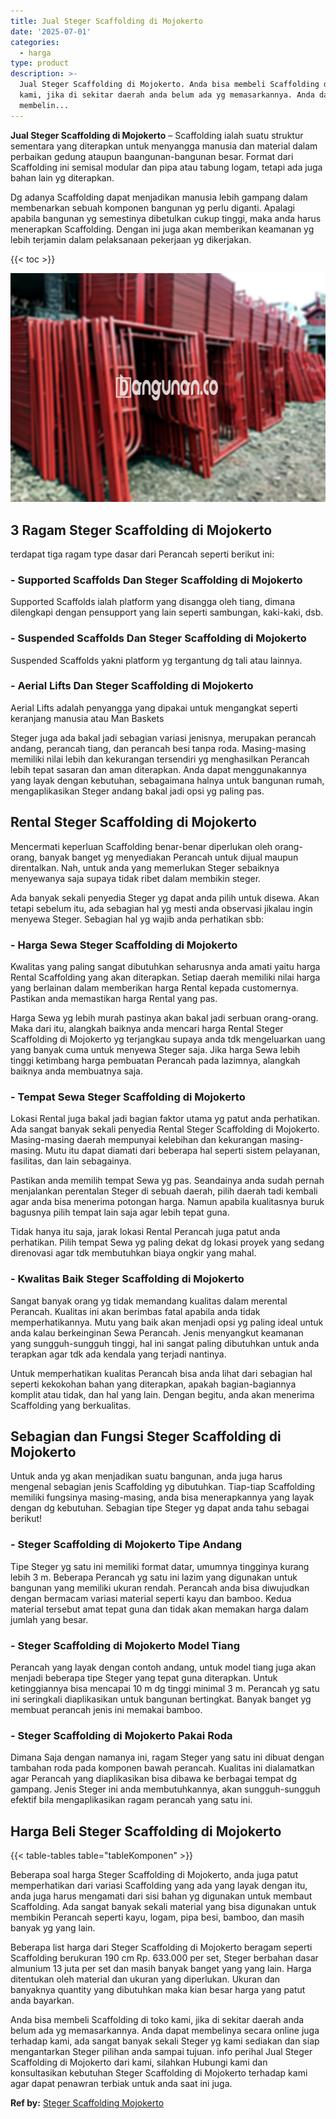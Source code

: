 ```yaml
---
title: Jual Steger Scaffolding di Mojokerto
date: '2025-07-01'
categories:
  - harga
type: product
description: >-
  Jual Steger Scaffolding di Mojokerto. Anda bisa membeli Scaffolding di toko
  kami, jika di sekitar daerah anda belum ada yg memasarkannya. Anda dapat
  membelin...
---
```


**Jual Steger Scaffolding di Mojokerto** – Scaffolding ialah suatu struktur sementara yang diterapkan untuk menyangga manusia dan material dalam perbaikan gedung ataupun baangunan-bangunan besar. Format dari Scaffolding ini semisal modular dan pipa atau tabung logam, tetapi ada juga bahan lain yg diterapkan.

Dg adanya Scaffolding dapat menjadikan manusia lebih gampang dalam membenarkan sebuah komponen bangunan yg perlu diganti. Apalagi apabila bangunan yg semestinya dibetulkan cukup tinggi, maka anda harus menerapkan Scaffolding. Dengan ini juga akan memberikan keamanan yg lebih terjamin dalam pelaksanaan pekerjaan yg dikerjakan.

{{< toc >}}

![Jual Steger Scaffolding di Mojokerto](/images/sewa-scaffolding-steger-08.png)

## 3 Ragam Steger Scaffolding di Mojokerto

terdapat tiga ragam type dasar dari Perancah seperti berikut ini:

### \- Supported Scaffolds Dan Steger Scaffolding di Mojokerto

Supported Scaffolds ialah platform yang disangga oleh tiang, dimana dilengkapi dengan pensupport yang lain seperti sambungan, kaki-kaki, dsb.

### \- Suspended Scaffolds Dan Steger Scaffolding di Mojokerto

Suspended Scaffolds yakni platform yg tergantung dg tali atau lainnya.

### \- Aerial Lifts Dan Steger Scaffolding di Mojokerto

Aerial Lifts adalah penyangga yang dipakai untuk mengangkat seperti keranjang manusia atau Man Baskets

Steger juga ada bakal jadi sebagian variasi jenisnya, merupakan perancah andang, perancah tiang, dan perancah besi tanpa roda. Masing-masing memiliki nilai lebih dan kekurangan tersendiri yg menghasilkan Perancah lebih tepat sasaran dan aman diterapkan. Anda dapat menggunakannya yang layak dengan kebutuhan, sebagaimana halnya untuk bangunan rumah, mengaplikasikan Steger andang bakal jadi opsi yg paling pas.

## Rental Steger Scaffolding di Mojokerto

Mencermati keperluan Scaffolding benar-benar diperlukan oleh orang-orang, banyak banget yg menyediakan Perancah untuk dijual maupun direntalkan. Nah, untuk anda yang memerlukan Steger sebaiknya menyewanya saja supaya tidak ribet dalam membikin steger.

Ada banyak sekali penyedia Steger yg dapat anda pilih untuk disewa. Akan tetapi sebelum itu, ada sebagian hal yg mesti anda observasi jikalau ingin menyewa Steger. Sebagian hal yg wajib anda perhatikan sbb:

### \- Harga Sewa Steger Scaffolding di Mojokerto

Kwalitas yang paling sangat dibutuhkan seharusnya anda amati yaitu harga Rental Scaffolding yang akan diterapkan. Setiap daerah memiliki nilai harga yang berlainan dalam memberikan harga Rental kepada customernya. Pastikan anda memastikan harga Rental yang pas.

Harga Sewa yg lebih murah pastinya akan bakal jadi serbuan orang-orang. Maka dari itu, alangkah baiknya anda mencari harga Rental Steger Scaffolding di Mojokerto yg terjangkau supaya anda tdk mengeluarkan uang yang banyak cuma untuk menyewa Steger saja. Jika harga Sewa lebih tinggi ketimbang harga pembuatan Perancah pada lazimnya, alangkah baiknya anda membuatnya saja.

### \- Tempat Sewa Steger Scaffolding di Mojokerto

Lokasi Rental juga bakal jadi bagian faktor utama yg patut anda perhatikan. Ada sangat banyak sekali penyedia Rental Steger Scaffolding di Mojokerto. Masing-masing daerah mempunyai kelebihan dan kekurangan masing-masing. Mutu itu dapat diamati dari beberapa hal seperti sistem pelayanan, fasilitas, dan lain sebagainya.

Pastikan anda memilih tempat Sewa yg pas. Seandainya anda sudah pernah menjalankan perentalan Steger di sebuah daerah, pilih daerah tadi kembali agar anda bisa menerima potongan harga. Namun apabila kualitasnya buruk bagusnya pilih tempat lain saja agar lebih tepat guna.

Tidak hanya itu saja, jarak lokasi Rental Perancah juga patut anda perhatikan. Pilih tempat Sewa yg paling dekat dg lokasi proyek yang sedang direnovasi agar tdk membutuhkan biaya ongkir yang mahal.

### \- Kwalitas Baik Steger Scaffolding di Mojokerto

Sangat banyak orang yg tidak memandang kualitas dalam merental Perancah. Kualitas ini akan berimbas fatal apabila anda tidak memperhatikannya. Mutu yang baik akan menjadi opsi yg paling ideal untuk anda kalau berkeinginan Sewa Perancah. Jenis menyangkut keamanan yang sungguh-sungguh tinggi, hal ini sangat paling dibutuhkan untuk anda terapkan agar tdk ada kendala yang terjadi nantinya.

Untuk memperhatikan kualitas Perancah bisa anda lihat dari sebagian hal seperti kekokohan bahan yang diterapkan, apakah bagian-bagiannya komplit atau tidak, dan hal yang lain. Dengan begitu, anda akan menerima Scaffolding yang berkualitas.

## Sebagian dan Fungsi Steger Scaffolding di Mojokerto

Untuk anda yg akan menjadikan suatu bangunan, anda juga harus mengenal sebagian jenis Scaffolding yg dibutuhkan. Tiap-tiap Scaffolding memiliki fungsinya masing-masing, anda bisa menerapkannya yang layak dengan dg kebutuhan. Sebagian tipe Steger yg dapat anda tahu sebagai berikut!

### \- Steger Scaffolding di Mojokerto Tipe Andang

Tipe Steger yg satu ini memiliki format datar, umumnya tingginya kurang lebih 3 m. Beberapa Perancah yg satu ini lazim yang digunakan untuk bangunan yang memiliki ukuran rendah. Perancah anda bisa diwujudkan dengan bermacam variasi material seperti kayu dan bamboo. Kedua material tersebut amat tepat guna dan tidak akan memakan harga dalam jumlah yang besar.

### \- Steger Scaffolding di Mojokerto Model Tiang

Perancah yang layak dengan contoh andang, untuk model tiang juga akan menjadi beberapa tipe Steger yang tepat guna diterapkan. Untuk ketinggiannya bisa mencapai 10 m dg tinggi minimal 3 m. Perancah yg satu ini seringkali diaplikasikan untuk bangunan bertingkat. Banyak banget yg membuat perancah jenis ini memakai bamboo.

### \- Steger Scaffolding di Mojokerto Pakai Roda

Dimana Saja dengan namanya ini, ragam Steger yang satu ini dibuat dengan tambahan roda pada komponen bawah perancah. Kualitas ini dialamatkan agar Perancah yang diaplikasikan bisa dibawa ke berbagai tempat dg gampang. Jenis Steger ini anda membutuhkannya, akan sungguh-sungguh efektif bila mengaplikasikan ragam perancah yang satu ini.

## Harga Beli Steger Scaffolding di Mojokerto

{{< table-tables table="tableKomponen" >}}

Beberapa soal harga Steger Scaffolding di Mojokerto, anda juga patut memperhatikan dari variasi Scaffolding yang ada yang layak dengan itu, anda juga harus mengamati dari sisi bahan yg digunakan untuk membaut Scaffolding. Ada sangat banyak sekali material yang bisa digunakan untuk membikin Perancah seperti kayu, logam, pipa besi, bamboo, dan masih banyak yg yang lain.

Beberapa list harga dari Steger Scaffolding di Mojokerto beragam seperti Scaffolding berukuran 190 cm Rp. 633.000 per set, Steger berbahan dasar almunium 13 juta per set dan masih banyak banget yang yang lain. Harga ditentukan oleh material dan ukuran yang diperlukan. Ukuran dan banyaknya quantity yang dibutuhkan maka kian besar harga yang patut anda bayarkan.

Anda bisa membeli Scaffolding di toko kami, jika di sekitar daerah anda belum ada yg memasarkannya. Anda dapat membelinya secara online juga terhadap kami, ada sangat banyak sekali Steger yg kami sediakan dan siap mengantarkan Steger pilihan anda sampai tujuan. info perihal Jual Steger Scaffolding di Mojokerto dari kami, silahkan Hubungi kami dan konsultasikan kebutuhan Steger Scaffolding di Mojokerto terhadap kami agar dapat penawran terbiak untuk anda saat ini juga.

**Ref by:** [Steger Scaffolding Mojokerto](https://id.wikipedia.org/wiki/Steger)

